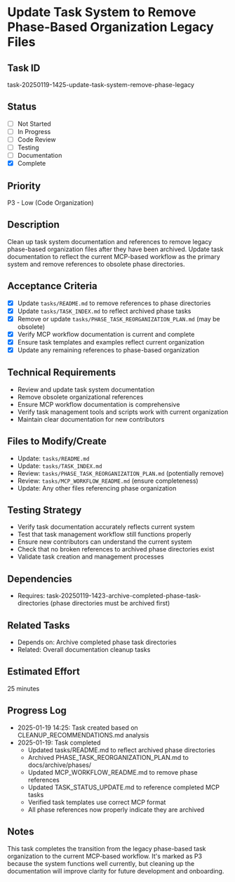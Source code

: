 # Update Task System to Remove Phase-Based Organization Legacy Files

## Task ID

task-20250119-1425-update-task-system-remove-phase-legacy

## Status

- [ ] Not Started
- [ ] In Progress
- [ ] Code Review
- [ ] Testing
- [ ] Documentation
- [x] Complete

## Priority

P3 - Low (Code Organization)

## Description

Clean up task system documentation and references to remove legacy phase-based organization files after they have been archived. Update task documentation to reflect the current MCP-based workflow as the primary system and remove references to obsolete phase directories.

## Acceptance Criteria

- [x] Update `tasks/README.md` to remove references to phase directories
- [x] Update `tasks/TASK_INDEX.md` to reflect archived phase tasks
- [x] Remove or update `tasks/PHASE_TASK_REORGANIZATION_PLAN.md` (may be obsolete)
- [x] Verify MCP workflow documentation is current and complete
- [x] Ensure task templates and examples reflect current organization
- [x] Update any remaining references to phase-based organization

## Technical Requirements

- Review and update task system documentation
- Remove obsolete organizational references
- Ensure MCP workflow documentation is comprehensive
- Verify task management tools and scripts work with current organization
- Maintain clear documentation for new contributors

## Files to Modify/Create

- Update: `tasks/README.md`
- Update: `tasks/TASK_INDEX.md`
- Review: `tasks/PHASE_TASK_REORGANIZATION_PLAN.md` (potentially remove)
- Review: `tasks/MCP_WORKFLOW_README.md` (ensure completeness)
- Update: Any other files referencing phase organization

## Testing Strategy

- Verify task documentation accurately reflects current system
- Test that task management workflow still functions properly
- Ensure new contributors can understand the current system
- Check that no broken references to archived phase directories exist
- Validate task creation and management processes

## Dependencies

- Requires: task-20250119-1423-archive-completed-phase-task-directories (phase directories must be archived first)

## Related Tasks

- Depends on: Archive completed phase task directories
- Related: Overall documentation cleanup tasks

## Estimated Effort

25 minutes

## Progress Log

- 2025-01-19 14:25: Task created based on CLEANUP_RECOMMENDATIONS.md analysis
- 2025-01-19: Task completed
  - Updated tasks/README.md to reflect archived phase directories
  - Archived PHASE_TASK_REORGANIZATION_PLAN.md to docs/archive/phases/
  - Updated MCP_WORKFLOW_README.md to remove phase references
  - Updated TASK_STATUS_UPDATE.md to reference completed MCP tasks
  - Verified task templates use correct MCP format
  - All phase references now properly indicate they are archived

## Notes

This task completes the transition from the legacy phase-based task organization to the current MCP-based workflow. It's marked as P3 because the system functions well currently, but cleaning up the documentation will improve clarity for future development and onboarding.
